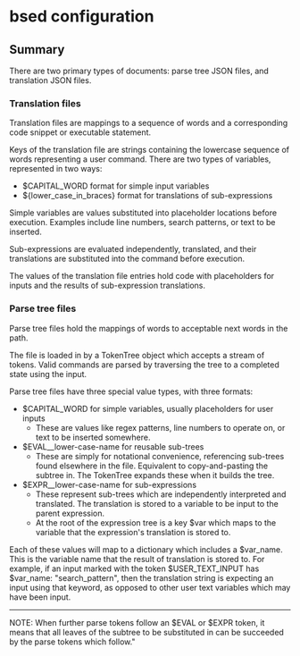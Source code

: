 # bsed configuration

## Summary

There are two primary types of documents: parse tree JSON files, and translation JSON files.

### Translation files
Translation files are mappings to a sequence of words and a corresponding code snippet or executable statement.

Keys of the translation file are strings containing the lowercase sequence of words representing a user command. 
There are two types of variables, represented in two ways:

- $CAPITAL_WORD format for simple input variables
- ${lower_case_in_braces} format for translations of sub-expressions

Simple variables are values substituted into placeholder locations before execution. Examples include line numbers, 
search patterns, or text to be inserted.

Sub-expressions are evaluated independently, translated, and their translations are substituted into the command 
before execution.

The values of the translation file entries hold code with placeholders for inputs and the results of sub-expression 
translations.

### Parse tree files

Parse tree files hold the mappings of words to acceptable next words in the path. 

The file is loaded in by a TokenTree object which accepts a stream of tokens. Valid commands are parsed by traversing 
the tree to a completed state using the input. 

Parse tree files have three special value types, with three formats: 

- $CAPITAL_WORD for simple variables, usually placeholders for user inputs 
    - These are values like regex patterns, line numbers to operate on, or text to be inserted somewhere.
- $EVAL__lower-case-name for reusable sub-trees
    - These are simply for notational convenience, referencing sub-trees found elsewhere in the file. Equivalent to 
    copy-and-pasting the subtree in. The TokenTree expands these when it builds the tree.
- $EXPR__lower-case-name for sub-expressions
    - These represent sub-trees which are independently interpreted and translated. The translation is stored to a 
    variable to be input to the parent expression.
    - At the root of the expression tree is a key $var which maps to the variable that the expression's translation 
    is stored to.

Each of these values will map to a dictionary which includes a $var_name. This is the variable name that the result 
of translation is stored to. For example, if an input marked with the token $USER_TEXT_INPUT has $var_name: 
"search_pattern", then the translation string is expecting an input using that keyword, as opposed to other user text
 variables which may have been input. 
 
 ---
 NOTE: When further parse tokens follow an $EVAL or $EXPR token, it means that all leaves of the subtree to be 
 substituted in can be succeeded by the parse tokens which follow."
 
 
 